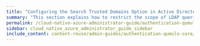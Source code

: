 ```yaml
---
title: "Configuring the Search Trusted Domains Option in Active Directory for a Qumulo Cluster"
summary: "This section explains how to restrict the scope of LDAP queries by using the Search Trusted Domains configuration option for a Qumulo cluster joined to an Active Directory (AD) domain."
permalink: /cloud-native-azure-administrator-guide/authentication-qumulo-core/configuring-search-trusted-domains-active-directory.html
sidebar: cloud_native_azure_administrator_guide_sidebar
include_content: content-reuse/admin-guides/authentication-qumulo-core/configuring-search-trusted-domains-active-directory.md
---
```


